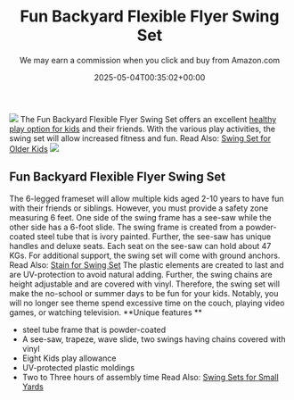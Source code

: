 ﻿---
author: We may earn a commission when you click and buy from Amazon.com
layout: post
title: Fun Backyard Flexible Flyer Swing Set
date: '2025-05-04T00:35:02+00:00'
categories:
- Swing Sets
tags: []
slug: /fun-backyard-flexible-flyer-swing-set/
lastmod: 2025-05-07T12:21:26+03:00
---

![](/assets/img/e/ir)
The Fun Backyard Flexible Flyer Swing Set offers an excellent
[healthy play option for kids](https://healthinformatics.uic.edu/healthy-games-and-activities-for-kids/)
and their friends.
With the various play activities, the swing set will allow increased fitness and fun. Read Also:
[Swing Set for Older Kids](https://pestpolicy.com/best-swing-set-for-older-kids/)
![](/assets/img/img/)
## Fun Backyard Flexible Flyer Swing Set

The 6-legged frameset will allow multiple kids aged 2-10 years to have fun with their friends or siblings. However, you must provide a safety zone measuring 6 feet.
One side of the swing frame has a see-saw while the other side has a 6-foot slide. The swing frame is created from a powder-coated steel tube that is ivory painted.
Further, the see-saw has unique handles and deluxe seats. Each seat on the see-saw can hold about 47 KGs. For additional support, the swing set will come with ground anchors.
Read Also:
[Stain for Swing Set](https://pestpolicy.com/best-stain-for-swing-set/)
The plastic elements are created to last and are UV-protection to avoid natural adding. Further, the swing chains are height adjustable and are covered with vinyl.
Therefore, the swing set will make the no-school or summer days to be fun for your kids. Notably, you will no longer see theme spend excessive time on the couch, playing video games, or watching television.
**Unique features **
- steel tube frame that is powder-coated
- A see-saw, trapeze, wave slide, two swings having chains covered with vinyl
- Eight Kids play allowance
- UV-protected plastic moldings
- Two to Three hours of assembly time
Read Also:
[Swing Sets for Small Yards](https://pestpolicy.com/best-swing-sets-for-small-yards/)